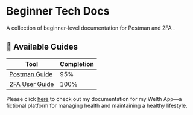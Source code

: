 # Beginner Tech Docs

A collection of beginner-level documentation for Postman and 2FA .

## 📄 Available Guides

| Tool | Completion |
|------|------------|
 | [Postman Guide](Postman-Guide.md) | 95% |
 | [2FA User Guide](2FA.pdf) | 100% |

Please click [here](https://github.com/Samuelsen1/Tech-Writing-Samples) to check out my documentation for my Welth App—a fictional platform for managing health and maintaining a healthy lifestyle.


